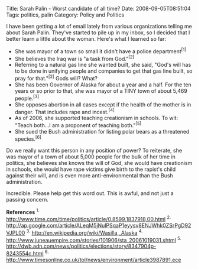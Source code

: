Title: Sarah Palin - Worst candidate of all time? 
Date: 2008-09-05T08:51:04
Tags: politics, palin
Category: Policy and Politics

I have been getting a lot of email lately from various organizations telling me about Sarah Palin. They've started to pile up in my inbox, so I decided that I better learn a little about the woman. Here's what I learned so far:


 - She was mayor of a town so small it didn't have a police department<sup>[1]</sup>
 - She believes the Iraq war is "a task from God."<sup>[2]</sup>
 - Referring to a natural gas line she wanted built, she said, "God's will has to be done in unifying people and companies to get that gas line built, so pray for that."<sup>[2]</sup> Gods will? What? 
 - She has been Governor of Alaska for about a year and a half. For the ten years or so prior to that, she was mayor of a TINY town of about 5,469 people.<sup>[3]</sup>
 - She opposes abortion in all cases except if the health of the mother is in danger. That includes rape and incest.<sup>[4]</sup>
 - As of 2006, she supported teaching creationism in schools. To wit: "Teach both...I am a proponent of teaching both."<sup>[5]</sup>
 - She sued the Bush administration for listing polar bears as a threatened species.<sup>[6]</sup>


Do we really want this person in any position of power? To reiterate, she was mayor of a town of about 5,000 people for the bulk of her time in politics, she believes she knows the will of God, she would have creationism in schools, she would have rape victims give birth to the rapist's child against their will, and is even more anti-environmental than the Bush administration. 

Incredible. Please help get this word out. This is awful, and not just a passing concern.

<strong>References</strong>
<sup>1.</sup> <a href="http://www.time.com/time/politics/article/0,8599,1837918,00.html" target="_blank">http://www.time.com/time/politics/article/0,8599,1837918,00.html</a>
<sup>2.</sup> <a href="http://ap.google.com/article/ALeqM5jNulPSqaP1eyysv8ENJWhk0ZSrPgD92VJPL00" target="_blank">http://ap.google.com/article/ALeqM5jNulPSqaP1eyysv8ENJWhk0ZSrPgD92VJPL00</a>
<sup>3.</sup> <a href="http://en.wikipedia.org/wiki/Wasilla,_Alaska" target="_blank">http://en.wikipedia.org/wiki/Wasilla,_Alaska</a>
<sup>4.</sup> <a href="http://www.juneauempire.com/stories/101906/sta_20061019031.shtml" target="_blank">http://www.juneauempire.com/stories/101906/sta_20061019031.shtml</a>
<sup>5.</sup> <a href="http://dwb.adn.com/news/politics/elections/story/8347904p-8243554c.html" target="_blank">http://dwb.adn.com/news/politics/elections/story/8347904p-8243554c.html</a>
<sup>6.</sup> <a href="http://www.timesonline.co.uk/tol/news/environment/article3987891.ece" target="_blank">http://www.timesonline.co.uk/tol/news/environment/article3987891.ece</a>
